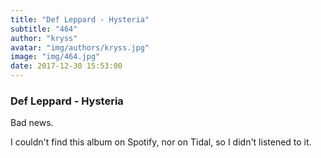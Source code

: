 ```yaml
---
title: "Def Leppard - Hysteria"
subtitle: "464"
author: "kryss"
avatar: "img/authors/kryss.jpg"
image: "img/464.jpg"
date: 2017-12-30 15:53:00
---
```


### Def Leppard - Hysteria
Bad news.

I couldn't find this album on Spotify, nor on Tidal, so I didn't listened to it.
